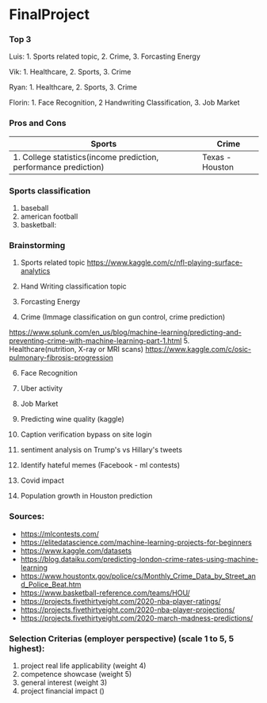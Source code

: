 # FinalProject

### Top 3
Luis: 1. Sports related topic, 2. Crime, 3. Forcasting Energy

Vik: 1. Healthcare, 2. Sports, 3. Crime

Ryan: 1. Healthcare, 2. Sports, 3. Crime

Florin: 1. Face Recognition, 2 Handwriting Classification, 3. Job Market

### Pros and Cons
|Sports | Crime |
|------|---|
|1. College statistics(income prediction, performance prediction) | Texas - Houston |

### Sports classification
1. baseball
2. american football
3. basketball:

### Brainstorming

1. Sports related topic
https://www.kaggle.com/c/nfl-playing-surface-analytics

2. Hand Writing classification topic

3. Forcasting Energy

4. Crime (Immage classification on gun control, crime prediction)

https://www.splunk.com/en_us/blog/machine-learning/predicting-and-preventing-crime-with-machine-learning-part-1.html
5. Healthcare(nutrition, X-ray or MRI scans)
https://www.kaggle.com/c/osic-pulmonary-fibrosis-progression

6. Face Recognition

7. Uber activity

8. Job Market 

9. Predicting wine quality (kaggle)

10. Caption verification bypass on site login

11. sentiment analysis on Trump's vs Hillary's tweets

12. Identify hateful memes (Facebook - ml contests)

13. Covid impact

14. Population growth in Houston prediction

### Sources:
- https://mlcontests.com/
- https://elitedatascience.com/machine-learning-projects-for-beginners
- https://www.kaggle.com/datasets
- https://blog.dataiku.com/predicting-london-crime-rates-using-machine-learning
- https://www.houstontx.gov/police/cs/Monthly_Crime_Data_by_Street_and_Police_Beat.htm
- https://www.basketball-reference.com/teams/HOU/
- https://projects.fivethirtyeight.com/2020-nba-player-ratings/
- https://projects.fivethirtyeight.com/2020-nba-player-projections/
- https://projects.fivethirtyeight.com/2020-march-madness-predictions/



### Selection Criterias (employer perspective) (scale 1 to 5, 5 highest):
1. project real life applicability (weight 4) 
2. competence showcase (weight 5)
3. general interest (weight 3) 
4. project financial impact ()
